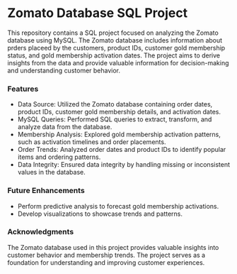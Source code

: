 # Zomato Database SQL Project

This repository contains a SQL project focused on analyzing the Zomato database using MySQL. The Zomato database includes information about prders placeed by the customers, product IDs, customer gold membership status, and gold membership activation dates. The project aims to derive insights from the data and provide valuable information for decision-making and understanding customer behavior.

### Features
* Data Source: Utilized the Zomato database containing order dates, product IDs, customer gold membership details, and activation dates.
* MySQL Queries: Performed SQL queries to extract, transform, and analyze data from the database.
* Membership Analysis: Explored gold membership activation patterns, such as activation timelines and order placements.
* Order Trends: Analyzed order dates and product IDs to identify popular items and ordering patterns.
* Data Integrity: Ensured data integrity by handling missing or inconsistent values in the database.

### Future Enhancements
* Perform predictive analysis to forecast gold membership activations.
* Develop visualizations to showcase trends and patterns.

### Acknowledgments
The Zomato database used in this project provides valuable insights into customer behavior and membership trends. The project serves as a foundation for understanding and improving customer experiences.
